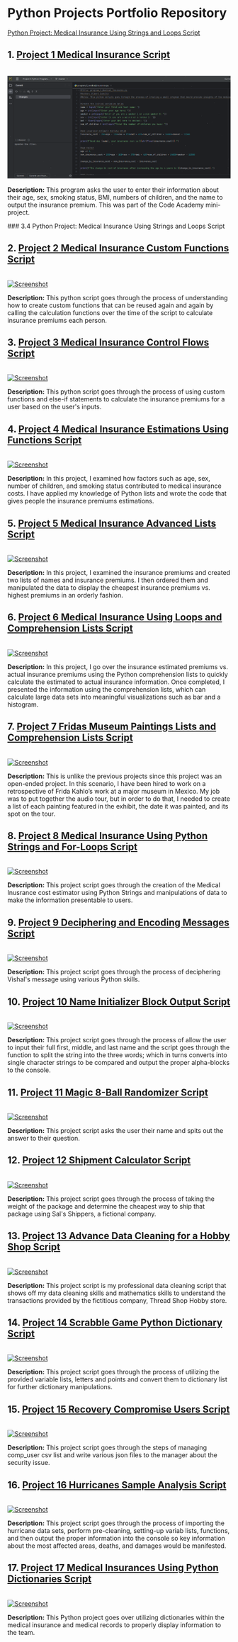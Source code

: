 # Python Projects Portfolio Repository
[Python Project: Medical Insurance Using Strings and Loops Script](#3.4-Python-Project:-Medical-Insurance-Using-Strings-and-Loops)

<h2>1. <a href="https://github.com/absndus/Python_Projects_Portfolio_Repository/blob/main/Project_1_Medical_Insurance.py">Project 1 Medical Insurance Script</a></h2>
<br>
<a href="https://github.com/absndus/Python_Projects_Portfolio_Repository/blob/main/Projects%20Screenshots/Screenshot_Program_2_US_Medical_Insurance_Script.png">
  <img src="https://github.com/absndus/Python_Projects_Portfolio_Repository/blob/main/Projects%20Screenshots/Screenshot_Program_2_US_Medical_Insurance_Script.png" alt="Screenshot">
  </a>
<p><b>Description:</b> This program asks the user to enter their information about their age, sex, smoking status, BMI, numbers of children, and the name to output the insurance premium. This was part of the Code Academy mini-project. 
</p>
### 3.4 Python Project: Medical Insurance Using Strings and Loops Script <a class="anchor" id="3.4-Python-Project:-Medical-Insurance-Using-Strings-and-Loops"></a>
<h2> 2. <a href="https://github.com/absndus/Python_Projects_Portfolio_Repository/blob/main/Project_2_Medical_Insurance_Functions.py">Project 2 Medical Insurance Custom Functions Script</a></h2>
<br>
<a href="https://github.com/absndus/Python_Projects_Portfolio_Repository/blob/main/Projects%20Screenshots/Screenshot_Program_2_US_Medical_Insurance_Setup_Coding.png">
  <image src="https://github.com/absndus/Python_Projects_Portfolio_Repository/blob/main/Projects%20Screenshots/Screenshot_Program_2_US_Medical_Insurance_Setup_Coding.png" alt = "Screenshot">
</a>
<p><b>Description:</b> This python script goes through the process of understanding how to create custom functions that can be reused again and again by calling the calculation functions over the time of the script to calculate insurance premiums each person. 
</p>

<h2> 3. <a href="https://github.com/absndus/Python_Projects_Portfolio_Repository/blob/main/Project_3_Medical_Insurance_Control_Flow.py">Project 3 Medical Insurance Control Flows Script</a></h2>
<br>
<a href="https://github.com/absndus/Python_Projects_Portfolio_Repository/blob/main/Projects%20Screenshots/Screenshot_Program_3_US_Medical_Insurance_Decisions.png">
  <image src="https://github.com/absndus/Python_Projects_Portfolio_Repository/blob/main/Projects%20Screenshots/Screenshot_Program_3_US_Medical_Insurance_Decisions.png" alt = "Screenshot">
    </a>
<p><b>Description:</b> This python script goes through the process of using custom functions and else-if statements to calculate the insurance premiums for a user based on the user's inputs.
</p>
  
<h2> 4. <a href="https://github.com/absndus/Python_Projects_Portfolio_Repository/blob/main/Project_4_Medical_Insurance_Estimation.py">Project 4 Medical Insurance Estimations Using Functions Script</a></h2>
<br>
<a href="https://github.com/absndus/Python_Projects_Portfolio_Repository/blob/main/Projects%20Screenshots/Screenshot_Program_4_US_Medical_Insurance_Functions.png">
  <image src="https://github.com/absndus/Python_Projects_Portfolio_Repository/blob/main/Projects%20Screenshots/Screenshot_Program_4_US_Medical_Insurance_Functions.png" alt = "Screenshot">
    </a>
<p><b>Description:</b> In this project, I examined how factors such as age, sex, number of children, and smoking status contributed to medical insurance costs. I have applied my knowledge of Python lists and wrote the code that gives people the insurance premiums estimations.
</p>

<h2> 5. <a href="https://github.com/absndus/Python_Projects_Portfolio_Repository/blob/main/Project_5_Medical_Insurance_Advanced_List.py">Project 5 Medical Insurance Advanced Lists Script</a></h2>
<br>
<a href="https://github.com/absndus/Python_Projects_Portfolio_Repository/blob/main/Projects%20Screenshots/Screenshot_Program_5_US_Medical_Insurance_Lists.png">
  <image src="https://github.com/absndus/Python_Projects_Portfolio_Repository/blob/main/Projects%20Screenshots/Screenshot_Program_5_US_Medical_Insurance_Lists.png" alt = "Screenshot">
  </a>
  <p><b>Description:</b> In this project, I examined the insurance premiums and created two lists of names and insurance premiums. I then ordered them and manipulated the data to display the cheapest insurance premiums vs. highest premiums in an orderly fashion. 
  </p>

<h2> 6. <a href="https://github.com/absndus/Python_Projects_Portfolio_Repository/blob/main/Project_6_Medical_Insurance_Loops_Comp_Lists.py">Project 6 Medical Insurance Using Loops and Comprehension Lists Script</a></h2>
<br>
<a href="https://github.com/absndus/Python_Projects_Portfolio_Repository/blob/main/Projects%20Screenshots/Screenshot_Program_5_US_Medical_Insurance_Lists2.png">
  <image src="https://github.com/absndus/Python_Projects_Portfolio_Repository/blob/main/Projects%20Screenshots/Screenshot_Program_5_US_Medical_Insurance_Lists2.png" alt = "Screenshot"></a>
  <p><b>Description:</b> In this project, I go over the insurance estimated premiums vs. actual insurance premiums using the Python comprehension lists to quickly calculate the estimated to actual insurance information. Once completed, I presented the information using the comprehension lists, which can calculate large data sets into meaningful visualizations such as bar and a histogram. </p>
  
<h2> 7. <a href="https://github.com/absndus/Python_Projects_Portfolio_Repository/blob/main/Project_7_Fridas_Museum_Advanced_Loops.py">Project 7 Fridas Museum Paintings Lists and Comprehension Lists Script</a></h2>
<br>
<a href="https://github.com/absndus/Python_Projects_Portfolio_Repository/blob/main/Projects%20Screenshots/program_7_Fridas_Museum_Screenshot.png">
  <image src="https://github.com/absndus/Python_Projects_Portfolio_Repository/blob/main/Projects%20Screenshots/program_7_Fridas_Museum_Screenshot.png" alt = "Screenshot"></a> 
  <p><b>Description:</b> This is unlike the previous projects since this project was an open-ended project. In this scenario, I have been hired to work on a retrospective of Frida Kahlo’s work at a major museum in Mexico. My job was to put together the audio tour, but in order to do that, I needed to create a list of each painting featured in the exhibit, the date it was painted, and its spot on the tour.

<h2> 8. <a href="https://github.com/absndus/Python_Projects_Portfolio_Repository/blob/main/Project_8_Medical_Insurance_PStrings.py">Project 8 Medical Insurance Using Python Strings and For-Loops Script</a></h2>
<br>
<a href="https://github.com/absndus/Python_Projects_Portfolio_Repository/blob/main/Projects%20Screenshots/Screenshot_Program_8_US_Medical_Insurance_Python_Lists_Loops.png">
  <image src="https://github.com/absndus/Python_Projects_Portfolio_Repository/blob/main/Projects%20Screenshots/Screenshot_Program_8_US_Medical_Insurance_Python_Lists_Loops.png" alt = "Screenshot"></a>
  <p><b>Description:</b> This project script goes through the creation of the Medical Inusrance cost estimator using Python Strings and manipulations of data to make the information presentable to users.</p> 
  
<h2> 9. <a href="https://github.com/absndus/Python_Projects_Portfolio_Repository/blob/main/Project_9_Decipher_Vishal_Message_Challenge.py">Project 9 Deciphering and Encoding Messages Script</a></h2>
<br>
<a href="https://github.com/absndus/Python_Projects_Portfolio_Repository/blob/main/Projects%20Screenshots/Screenshot_Program_9_Deciphering_Vishal_Messages_Encoding.png">
  <image src="https://github.com/absndus/Python_Projects_Portfolio_Repository/blob/main/Projects%20Screenshots/Screenshot_Program_9_Deciphering_Vishal_Messages_Encoding.png" alt = "Screenshot"></a>
  <p><b>Description:</b> This project script goes through the process of deciphering Vishal's message using various Python skills.</p>

<h2> 10. <a href="https://github.com/absndus/Python_Projects_Portfolio_Repository/blob/main/Project_10_Make_Initials.py">Project 10 Name Initializer Block Output Script</a></h2>
<br>
<a href="https://github.com/absndus/Python_Projects_Portfolio_Repository/blob/main/Projects%20Screenshots/Screenshot_Program_10_Name_Alphabet_Block_Initializer.png">
  <image src="https://github.com/absndus/Python_Projects_Portfolio_Repository/blob/main/Projects%20Screenshots/Screenshot_Program_10_Name_Alphabet_Block_Initializer.png" alt = "Screenshot"></a>
  <p><b>Description:</b> This project script goes through the process of allow the user to input their full first, middle, and last name and the script goes through the function to split the string into the three words; which in turns converts into single character strings to be compared and output the proper alpha-blocks to the console.</p>

<h2> 11. <a href="https://github.com/absndus/Python_Projects_Portfolio_Repository/blob/main/Project_11_Magic_8_Ball.py">Project 11 Magic 8-Ball Randomizer Script</a></h2>
<br>
<a href="https://github.com/absndus/Python_Projects_Portfolio_Repository/blob/main/Projects%20Screenshots/Screenshot_Program_11_Magic_8_Ball.png">
  <image src="https://github.com/absndus/Python_Projects_Portfolio_Repository/blob/main/Projects%20Screenshots/Screenshot_Program_11_Magic_8_Ball.png" alt = "Screenshot"></a>
  <p><b>Description:</b> This project script asks the user their name and spits out the answer to their question.</p>

<h2> 12. <a href="https://github.com/absndus/Python_Projects_Portfolio_Repository/blob/main/Project_12_Shipment_Estimation_Calculator.py">Project 12 Shipment Calculator Script</a></h2>
<br>
<a href="https://github.com/absndus/Python_Projects_Portfolio_Repository/blob/main/Projects%20Screenshots/Screenshot_Program_12_Shipment_Calculator.png">
  <image src="https://github.com/absndus/Python_Projects_Portfolio_Repository/blob/main/Projects%20Screenshots/Screenshot_Program_12_Shipment_Calculator.png" alt = "Screenshot"></a>
  <p><b>Description:</b> This project script goes through the process of taking the weight of the package and determine the cheapest way to ship that package using Sal's Shippers, a fictional company.</p>

<h2> 13. <a href="https://github.com/absndus/Python_Projects_Portfolio_Repository/blob/main/Project_13_Data_Cleaning_Advanced_Thread_Shred_Hobby_Shop.py">Project 13 Advance Data Cleaning for a Hobby Shop Script</a></h2>
<br>
<a href="https://github.com/absndus/Python_Projects_Portfolio_Repository/blob/main/Projects%20Screenshots/Screenshot_Program_13_Advanced_Data_Cleaning_Hobby_Shop.png">
  <image src="https://github.com/absndus/Python_Projects_Portfolio_Repository/blob/main/Projects%20Screenshots/Screenshot_Program_13_Advanced_Data_Cleaning_Hobby_Shop.png" alt = "Screenshot"></a>
  <p><b>Description:</b> This project script is my professional data cleaning script that shows off my data cleaning skills and mathematics skills to understand the transactions provided by the fictitious company, Thread Shop Hobby store.</p>

<h2> 14. <a href="https://github.com/absndus/Python_Projects_Portfolio_Repository/blob/main/Project_14_Scrabble_Game_Dictionary.py">Project 14 Scrabble Game Python Dictionary Script</a></h2>
<br>
<a href="https://github.com/absndus/Python_Projects_Portfolio_Repository/blob/main/Projects%20Screenshots/Screenshot_Program_14_Scrabble_Game_Dictionary.png">
  <image src="https://github.com/absndus/Python_Projects_Portfolio_Repository/blob/main/Projects%20Screenshots/Screenshot_Program_14_Scrabble_Game_Dictionary.png" alt="Screenshot"></a>
  <p><b>Description:</b> This project script goes through the process of utilizing the provided variable lists, letters and points and convert them to dictionary list for further dictionary manipulations.</p>
  
<h2> 15. <a href="https://github.com/absndus/Python_Projects_Portfolio_Repository/blob/main/Project_15_Recovery_Comp_Peeps.py">Project 15 Recovery Compromise Users Script</a></h2>
<br>
<a href="https://github.com/absndus/Python_Projects_Portfolio_Repository/blob/main/Projects%20Screenshots/Screenshot_Program_15_Recovery_Comp_Peeps.png">
  <image src="https://github.com/absndus/Python_Projects_Portfolio_Repository/blob/main/Projects%20Screenshots/Screenshot_Program_15_Recovery_Comp_Peeps.png" alt="Screenshot"></a>
  <p><b>Description:</b> This project script goes through the steps of managing comp_user csv list and write various json files to the manager about the security issue.</p>

<h2> 16. <a href="https://github.com/absndus/Python_Projects_Portfolio_Repository/blob/main/Project_16_Hurricane_Analysis.py">Project 16 Hurricanes Sample Analysis Script</a></h2>
<br>
<a href="https://github.com/absndus/Python_Projects_Portfolio_Repository/blob/main/Projects%20Screenshots/Screenshot_Program_16_Hurricanes_Analysis.png">
  <image src="https://github.com/absndus/Python_Projects_Portfolio_Repository/blob/main/Projects%20Screenshots/Screenshot_Program_16_Hurricanes_Analysis.png" alt="Screenshot"></a>
  <p><b>Description:</b> This project script goes through the process of importing the hurricane data sets, perform pre-cleaning, setting-up variab lists, functions, and then output the proper information into the console so key information about the most affected areas, deaths, and damages would be manifested. 

<h2> 17. <a href="https://github.com/absndus/Python_Projects_Portfolio_Repository/blob/main/Project_17_Medical_Insurance_Python_Dictionaries.py">Project 17 Medical Insurances Using Python Dictionaries Script</a></h2>
<br>
<a href="https://github.com/absndus/Python_Projects_Portfolio_Repository/blob/main/Projects%20Screenshots/Screenshot_Program_17_Medical_Insurance_Python_Dictionaries.png">
  <image src="https://github.com/absndus/Python_Projects_Portfolio_Repository/blob/main/Projects%20Screenshots/Screenshot_Program_17_Medical_Insurance_Python_Dictionaries.png" alt="Screenshot"></a>
  <p><b>Description:</b> This Python project goes over utilizing dictionaries within the medical insurance and medical records to properly display information to the team.</p>